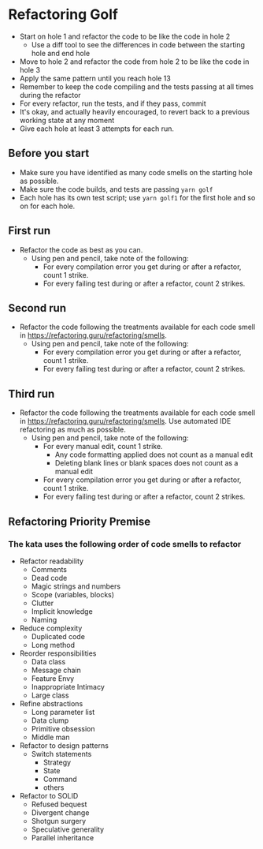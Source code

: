 # Refactoring Golf

- Start on hole 1 and refactor the code to be like the code in hole 2
  - Use a diff tool to see the differences in code between the starting hole and end hole
- Move to hole 2 and refactor the code from hole 2 to be like the code in hole 3
- Apply the same pattern until you reach hole 13
- Remember to keep the code compiling and the tests passing at all times during the refactor
- For every refactor, run the tests, and if they pass, commit
- It's okay, and actually heavily encouraged, to revert back to a previous working state at any moment
- Give each hole at least 3 attempts for each run.

## Before you start

- Make sure you have identified as many code smells on the starting hole as possible.
- Make sure the code builds, and tests are passing `yarn golf`
- Each hole has its own test script; use `yarn golf1` for the first hole and so on for each hole.

## First run

- Refactor the code as best as you can.
  - Using pen and pencil, take note of the following:
    - For every compilation error you get during or after a refactor, count 1 strike.
    - For every failing test during or after a refactor, count 2 strikes.

## Second run

- Refactor the code following the treatments available for each code smell
  in <https://refactoring.guru/refactoring/smells>.
  - Using pen and pencil, take note of the following:
    - For every compilation error you get during or after a refactor, count 1 strike.
    - For every failing test during or after a refactor, count 2 strikes.

## Third run

- Refactor the code following the treatments available for each code smell
  in <https://refactoring.guru/refactoring/smells>. Use automated IDE refactoring as much as possible.
  - Using pen and pencil, take note of the following:
    - For every manual edit, count 1 strike.
      - Any code formatting applied does not count as a manual edit
      - Deleting blank lines or blank spaces does not count as a manual edit
    - For every compilation error you get during or after a refactor, count 1 strike.
    - For every failing test during or after a refactor, count 2 strikes.

## Refactoring Priority Premise

### The kata uses the following order of code smells to refactor

- Refactor readability
  - Comments
  - Dead code
  - Magic strings and numbers
  - Scope (variables, blocks)
  - Clutter
  - Implicit knowledge
  - Naming
- Reduce complexity
  - Duplicated code
  - Long method
- Reorder responsibilities
  - Data class
  - Message chain
  - Feature Envy
  - Inappropriate Intimacy
  - Large class
- Refine abstractions
  - Long parameter list
  - Data clump
  - Primitive obsession
  - Middle man
- Refactor to design patterns
  - Switch statements
    - Strategy
    - State
    - Command
    - others
- Refactor to SOLID
  - Refused bequest
  - Divergent change
  - Shotgun surgery
  - Speculative generality
  - Parallel inheritance
